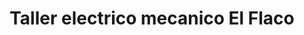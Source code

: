 ---
title: "Taller electrico mecanico El Flaco"
url: /guadalupe/taller-electrico-mecanico-el-flaco/
shop: Autowerkstatt
---